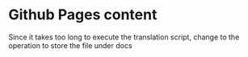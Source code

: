 # Github Pages content
Since it takes too long to execute the translation script, change to the operation to store the file under docs
